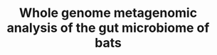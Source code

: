 ---
title: "Whole genome metagenomic analysis of the gut microbiome of bats"
excerpt: "Russian Science Foundation project<br/>Don State Technical University<br/>June 2024 – Aug 2024<br/><img src='/images/BatShotMetaFlow.png' width='500px'>"
collection: research
external_url: https://github.com/PopovIILab/BatShotMetaFlow
---